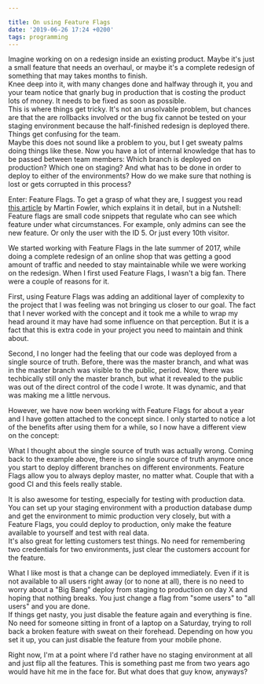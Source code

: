```yaml
---

title: On using Feature Flags
date: '2019-06-26 17:24 +0200'
tags: programming
---
```


Imagine working on on a redesign inside an existing product. Maybe it's just a small feature that needs an overhaul, or maybe it's a complete redesign of something that may takes months to finish.  
Knee deep into it, with many changes done and halfway through it, you and your team notice that gnarly bug in production that is costing the product lots of money. It needs to be fixed as soon as possible.  
This is where things get tricky. It's not an unsolvable problem, but chances are that the are rollbacks involved or the bug fix cannot be tested on your staging environment because the half-finished redesign is deployed there. Things get confusing for the team.  
Maybe this does not sound like a problem to you, but I get sweaty palms doing things like these. Now you have a lot of internal knowledge that has to be passed between team members: Which branch is deployed on production? Which one on staging? And what has to be done in order to deploy to either of the environments? How do we make sure that nothing is lost or gets corrupted in this process?

Enter: Feature Flags. To get a grasp of what they are, I suggest you read [this article](https://martinfowler.com/articles/feature-toggles.html) by Martin Fowler, which explains it in detail, but in a Nutshell: Feature flags are small code snippets that regulate who can see which feature under what circumstances. For example, only admins can see the new feature. Or only the user with the ID 5. Or just every 10th visitor.

We started working with Feature Flags in the late summer of 2017, while doing a complete redesign of an online shop that was getting a good amount of traffic and needed to stay maintainable while we were working on the redesign.
When I first used Feature Flags, I wasn't a big fan. There were a couple of reasons for it.

First, using Feature Flags was adding an additional layer of complexity to the project that I was feeling was not bringing us closer to our goal. The fact that I never worked with the concept and it took me a while to wrap my head around it may have had some influence on that perception. But it is a fact that this is extra code in your project you need to maintain and think about.

Second, I no longer had the feeling that our code was deployed from a single source of truth. Before, there was the master branch, and what was in the master branch was visible to the public, period. Now, there was techbically still only the master branch, but what it revealed to the public was out of the direct control of the code I wrote. It was dynamic, and that was making me a little nervous.

However, we have now been working with Feature Flags for about a year and I have gotten attached to the concept since. I only started to notice a lot of the benefits after using them for a while, so I now have a different view on the concept:

What I thought about the single source of truth was actually wrong. Coming back to the example above, there is no single source of truth anymore once you start to deploy different branches on different environments. Feature Flags allow you to always deploy master, no matter what. Couple that with a good CI and this feels really stable.

It is also awesome for testing, especially for testing with production data. You can set up your staging environment with a production database dump and get the environment to mimic production very closely, but with a Feature Flags, you could deploy to production, only make the feature available to yourself and test with real data.  
It's also great for letting customers test things. No need for remembering two credentials for two environments, just clear the customers account for the feature.

What I like most is that a change can be deployed immediately. Even if it is not available to all users right away (or to none at all), there is no need to worry about a "Big Bang" deploy from staging to production on day X and hoping that nothing breaks. You just change a flag from "some users" to "all users" and you are done.  
If things get nasty, you just disable the feature again and everything is fine. No need for someone sitting in front of a laptop on a Saturday, trying to roll back a broken feature with sweat on their forehead. Depending on how you set it up, you can just disable the feature from your mobile phone.

Right now, I'm at a point where I'd rather have no staging environment at all and just flip all the features. This is something past me from two years ago would have hit me in the face for. But what does that guy know, anyways?
